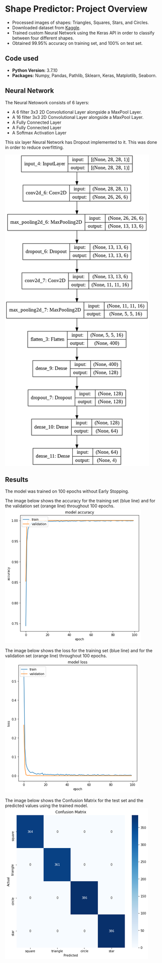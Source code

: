 # Shape Predictor: Project Overview
- Processed images of shapes: Triangles, Squares, Stars, and Circles.
- Downloaded dataset from [Kaggle](https://www.kaggle.com/smeschke/four-shapes).
- Trained custom Neural Network using the Keras API in order to classify between four different shapes.
- Obtained 99.95% accuracy on training set, and 100% on test set.

## Code used
- **Python Version:** 3.7.10
- **Packages:** Numpy, Pandas, Pathlib, Sklearn, Keras, Matplotlib, Seaborn.

## Neural Network
The Neural Netowork consists of 6 layers:
- A 6 filter 3x3 2D Convolutional Layer alongside a MaxPool Layer.
- A 16 filter 3x3 2D Convolutional Layer alongside a MaxPool Layer.
- A Fully Connected Layer
- A Fully Connected Layer
- A Softmax Activation Layer

This six layer Neural Network has Dropout implemented to it. This was done in order to reduce overfitting.

![alt text](https://github.com/AReyH/shape_predictor/blob/main/NN_Architecture.png 'Neural Network')

## Results
The model was trained on 100 epochs without Early Stopping.

The image below shows the accuracy for the training set (blue line) and for the validation set (orange line) throughout 100 epochs.
![alt text](https://github.com/AReyH/shape_predictor/blob/main/images/model_accuracy.png)

The image below shows the loss for the training set (blue line) and for the validation set (orange line) throughout 100 epochs.
![alt text](https://github.com/AReyH/shape_predictor/blob/main/images/model_loss.png)

The image below shows the Confusion Matrix for the test set and the predicted values using the trained model.
![alt text](https://github.com/AReyH/shape_predictor/blob/main/images/model_cm.png)
